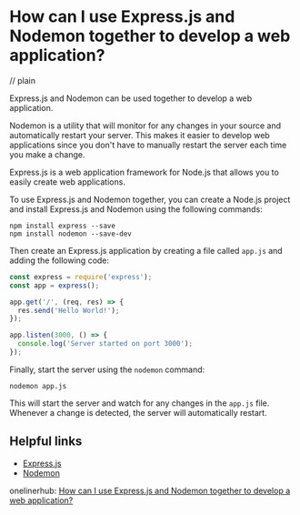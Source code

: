 # How can I use Express.js and Nodemon together to develop a web application?
// plain

Express.js and Nodemon can be used together to develop a web application.

Nodemon is a utility that will monitor for any changes in your source and automatically restart your server. This makes it easier to develop web applications since you don't have to manually restart the server each time you make a change.

Express.js is a web application framework for Node.js that allows you to easily create web applications.

To use Express.js and Nodemon together, you can create a Node.js project and install Express.js and Nodemon using the following commands:

```
npm install express --save
npm install nodemon --save-dev
```

Then create an Express.js application by creating a file called `app.js` and adding the following code:

```javascript
const express = require('express');
const app = express();

app.get('/', (req, res) => {
  res.send('Hello World!');
});

app.listen(3000, () => {
  console.log('Server started on port 3000');
});
```

Finally, start the server using the `nodemon` command:

```
nodemon app.js
```

This will start the server and watch for any changes in the `app.js` file. Whenever a change is detected, the server will automatically restart.

## Helpful links
- [Express.js](https://expressjs.com/)
- [Nodemon](https://nodemon.io/)

onelinerhub: [How can I use Express.js and Nodemon together to develop a web application?](https://onelinerhub.com/expressjs/how-can-i-use-express-js-and-nodemon-together-to-develop-a-web-application)